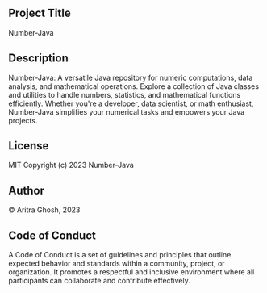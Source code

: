 ## Project Title
Number-Java

## Description
Number-Java: A versatile Java repository for numeric computations, data analysis, and mathematical operations. Explore a collection of Java classes and utilities to handle numbers, statistics, and mathematical functions efficiently. Whether you're a developer, data scientist, or math enthusiast, Number-Java simplifies your numerical tasks and empowers your Java projects.

## License
MIT
Copyright (c) 2023 Number-Java

## Author
© Aritra Ghosh, 2023

## Code of Conduct
A Code of Conduct is a set of guidelines and principles that outline expected behavior and standards within a community, project, or organization. It promotes a respectful and inclusive environment where all participants can collaborate and contribute effectively. 
